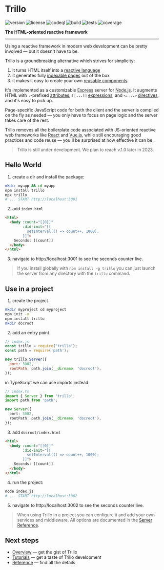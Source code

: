 # Trillo

![version](https://img.shields.io/github/package-json/v/trillojs/trillo?style=flat-square)
![license](https://img.shields.io/github/license/trillojs/trillo?style=flat-square)
![codeql](https://img.shields.io/github/actions/workflow/status/trillojs/trillo/codeql.yml?branch=main&style=flat-square&label=codeql)
![build](https://img.shields.io/github/actions/workflow/status/trillojs/trillo/node.js.yml?branch=main&style=flat-square)
![tests](https://img.shields.io/endpoint?style=flat-square&url=https://gist.githubusercontent.com/fcapolini/ee36283cfd3eb89ecdd1e5d23910682f/raw/trillo-junit-tests.json)
![coverage](https://img.shields.io/endpoint?style=flat-square&url=https%3A%2F%2Fgist.githubusercontent.com%2Ffcapolini%2Fee36283cfd3eb89ecdd1e5d23910682f%2Fraw%2Ftrillo-cobertura-coverage.json)

**The HTML-oriented reactive framework**

---

Using a reactive framework in modern web development can be pretty involved &mdash;&nbsp;but&nbsp;it&nbsp;doesn't&nbsp;have&nbsp;to&nbsp;be.

Trillo is a groundbreaking alternative which strives for simplicity:

1. it turns HTML itself into a [reactive language](https://trillojs.gitbook.io/docs/topics/reactivity)
2. it generates fully [indexable pages](https://trillojs.gitbook.io/docs/topics/indexability) out of the box
3. it makes it easy to create your own [reusable components](https://trillojs.gitbook.io/docs/topics/reusability).

It's implemented as a customizable [Express](https://expressjs.com/) server for [Node.js](https://nodejs.org/). It augments HTML with `:`-prefixed [attributes](https://trillojs.gitbook.io/docs/reference/language#values), `[[...]]` [expressions](https://trillojs.gitbook.io/docs/reference/language#expressions), and `<:...>` [directives](https://trillojs.gitbook.io/docs/reference/preprocessor), and it's easy to pick up.

Page-specific JavaScript code for both the client and the server is  compiled on the fly as needed &mdash; you only have to focus on page logic and the server takes care of the rest.

Trillo removes all the boilerplate code associated with JS-oriented reactive web frameworks like [React](https://react.dev/) and [Vue.js](https://vuejs.org/), while still encouraging good practices and code reuse &mdash; you'll be surprised at how effective it can be.

> Trillo is still under development. We plan to reach v.1.0 later in 2023.

## Hello World

1. create a dir and install the package:

```sh
mkdir myapp && cd myapp
npm install trillo
npx trillo
# ... START http://localhost:3001
```

2. add `index.html`

```html
<html>
  <body :count="[[0]]"
        :did-init="[[
          setInterval(() => count++, 1000);
        ]]">
    Seconds: [[count]]
  </body>
</html>
```

3. navigate to http://localhost:3001 to see the seconds counter live.

> If you install globally with `npm install -g trillo` you can just launch the server from any directory with the `trillo` command.

## Use in a project

1. create the project

```sh
mkdir myproject cd myproject
npm init -y
npm install trillo
mkdir docroot
```

2. add an entry point

```js
// index.js
const trillo = require('trillo');
const path = require('path');

new trillo.Server({
  port: 3002,
  rootPath: path.join(__dirname, 'docroot'),
});
```

in TypeScript we can use imports instead

```ts
// index.ts
import { Server } from 'trillo';
import path from 'path';

new Server({
  port: 3002,
  rootPath: path.join(__dirname, 'docroot'),
});
```

3. add `docroot/index.html`

```html
<html>
  <body :count="[[0]]"
        :did-init="[[
          setInterval(() => count++, 1000);
        ]]">
    Seconds: [[count]]
  </body>
</html>
```

4. run the project:

```sh
node index.js
# ... START http://localhost:3002
```

5. navigate to http://localhost:3002 to see the seconds counter live.

> When using Trillo in a project you can configure it and add your own services and middleware. All options are documented in the [Server Reference](https://trillo.org/docs/reference/server).

## Next steps

* [Overview](https://trillojs.gitbook.io/docs/overview) &mdash; get the gist of Trillo
* [Tutorials](https://trillojs.gitbook.io/docs/tutorials) &mdash; get a taste of Trillo development
* [Reference](https://trillojs.gitbook.io/docs/reference) &mdash; find all the details
